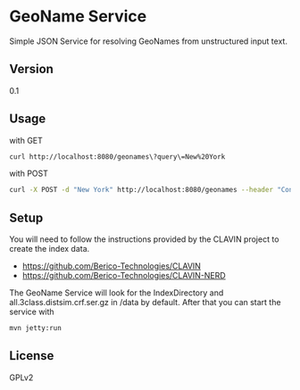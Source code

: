 GeoName Service
=========

Simple JSON Service for resolving GeoNames from unstructured input text.


Version
-

0.1

Usage
-

with GET

```sh
curl http://localhost:8080/geonames\?query\=New%20York
```

with POST

```sh
curl -X POST -d "New York" http://localhost:8080/geonames --header "Content-Type:text/plain"
```

Setup
-
You will need to follow the instructions provided by the CLAVIN project to create the index data.

* https://github.com/Berico-Technologies/CLAVIN
* https://github.com/Berico-Technologies/CLAVIN-NERD

The GeoName Service will look for the IndexDirectory and all.3class.distsim.crf.ser.gz in /data by default. After that
you can start the service with

```sh
mvn jetty:run
```


License
-

GPLv2